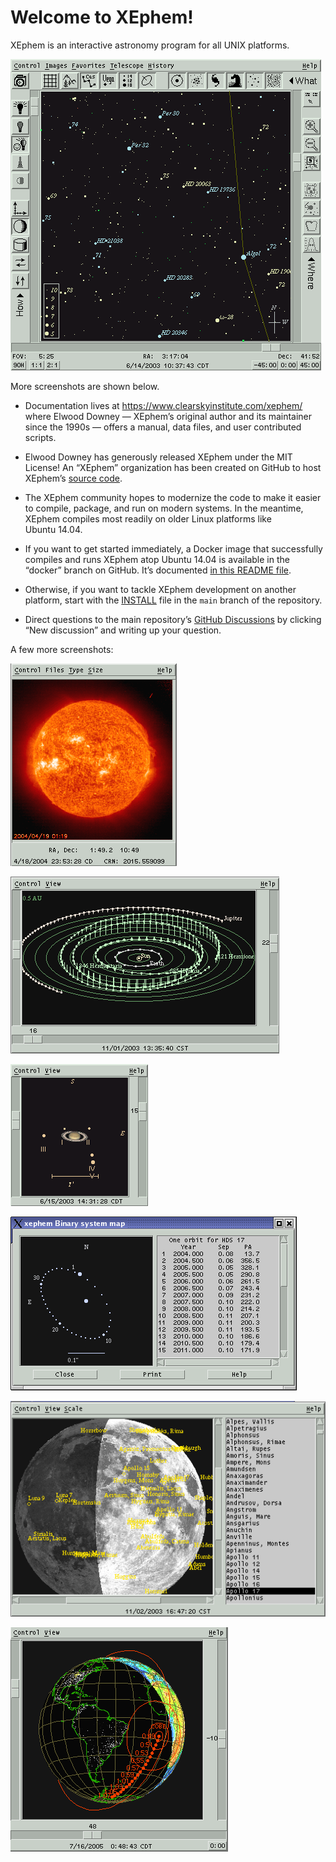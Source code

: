 
# Welcome to XEphem!

XEphem is an interactive astronomy program for all UNIX platforms.

![Sky view](/GUI/xephem/help/png/sky-view.png?raw=true)

More screenshots are shown below.

* Documentation lives at <https://www.clearskyinstitute.com/xephem/>
  where Elwood Downey —
  XEphem’s original author and its maintainer since the 1990s —
  offers a manual, data files, and user contributed scripts.

* Elwood Downey has generously released XEphem under the MIT License!
  An “XEphem” organization has been created on GitHub
  to host XEphem’s [source code](https://github.com/XEphem/XEphem).

* The XEphem community hopes to modernize the code
  to make it easier to compile, package, and run on modern systems.
  In the meantime,
  XEphem compiles most readily on older Linux platforms
  like Ubuntu 14.04.

* If you want to get started immediately,
  a Docker image
  that successfully compiles and runs XEphem atop Ubuntu 14.04
  is available in the “docker” branch on GitHub.
  It’s documented
  [in this README file](https://github.com/XEphem/XEphem/blob/docker/container/README.md).

* Otherwise,
  if you want to tackle XEphem development on another platform,
  start with the
  [INSTALL](https://github.com/XEphem/XEphem/blob/main/INSTALL)
  file in the `main` branch of the repository.

* Direct questions to the main repository’s
  [GitHub Discussions](https://github.com/XEphem/XEphem/discussions)
  by clicking “New discussion” and writing up your question.

A few more screenshots:

![Sun view](/GUI/xephem/help/png/sun-view.png?raw=true)

![Solar system view](/GUI/xephem/help/png/solsys.png?raw=true)

![Saturn and its moons](/GUI/xephem/help/png/saturn.png?raw=true)

![Binary star view](/GUI/xephem/help/png/sky-binary.png?raw=true)

![Moon view](/GUI/xephem/help/png/moon.png?raw=true)

![Earth view](/GUI/xephem/help/png/earth.png?raw=true)
